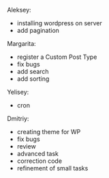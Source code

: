 
Aleksey:

- installing wordpress on server
- add pagination

Margarita:

- register a Custom Post Type 
- fix bugs
- add search
- add sorting

Yelisey:

- cron

Dmitriy:

- creating theme for WP
- fix bugs 
- review
- advanced task
- correction code 
- refinement of small tasks
